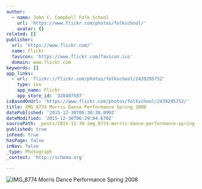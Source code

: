```yaml
---
author:
  - name: John C. Campbell Folk School
    url: 'https://www.flickr.com/photos/folkschool/'
    avatar: {}
related: []
publisher:
  url: 'https://www.flickr.com/'
  name: Flickr
  favicon: 'https://www.flickr.com/favicon.ico'
  domain: www.flickr.com
keywords: []
app_links:
  - url: 'flickr://flickr.com/photos/folkschool/2439295752'
    type: ios
    app_name: Flickr
    app_store_id: '328407587'
isBasedOnUrl: 'https://www.flickr.com/photos/folkschool/2439295752/'
title: IMG_8774 Morris Dance Performance Spring 2008
datePublished: '2015-12-30T06:30:38.899Z'
dateModified: '2015-12-30T06:29:04.670Z'
sourcePath: _posts/2015-12-30-img_8774-morris-dance-performance-spring-2008.md
published: true
inFeed: true
hasPage: false
inNav: false
_type: Photograph
_context: 'http://schema.org'

---
```

![IMG&lowbar;8774 Morris Dance Performance Spring 2008](https://farm3.staticflickr.com/2261/2439295752_62a4e59bdf_b.jpg)